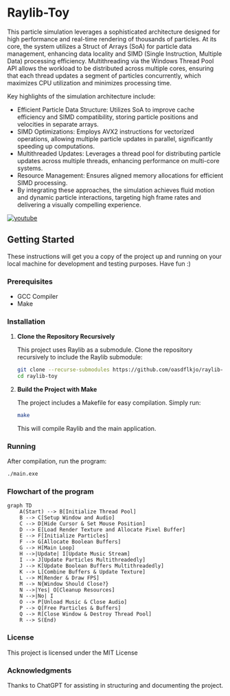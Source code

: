# Raylib-Toy

This particle simulation leverages a sophisticated architecture designed for high performance and real-time rendering of thousands of particles. At its core, the system utilizes a Struct of Arrays (SoA) for particle data management, enhancing data locality and SIMD (Single Instruction, Multiple Data) processing efficiency. Multithreading via the Windows Thread Pool API allows the workload to be distributed across multiple cores, ensuring that each thread updates a segment of particles concurrently, which maximizes CPU utilization and minimizes processing time.

Key highlights of the simulation architecture include:

- Efficient Particle Data Structure: Utilizes SoA to improve cache efficiency and SIMD compatibility, storing particle positions and velocities in separate arrays.
- SIMD Optimizations: Employs AVX2 instructions for vectorized operations, allowing multiple particle updates in parallel, significantly speeding up computations.
- Multithreaded Updates: Leverages a thread pool for distributing particle updates across multiple threads, enhancing performance on multi-core systems.
- Resource Management: Ensures aligned memory allocations for efficient SIMD processing.
- By integrating these approaches, the simulation achieves fluid motion and dynamic particle interactions, targeting high frame rates and delivering a visually compelling experience.

[![youtube](https://img.youtube.com/vi/Wg_yjpatF90/0.jpg)](https://www.youtube.com/watch?v=Wg_yjpatF90)

## Getting Started

These instructions will get you a copy of the project up and running on your local machine for development and testing purposes. Have fun :)

### Prerequisites

- GCC Compiler
- Make

### Installation

1. **Clone the Repository Recursively**

    This project uses Raylib as a submodule. Clone the repository recursively to include the Raylib submodule:

    ```bash
    git clone --recurse-submodules https://github.com/oasdflkjo/raylib-toy.git
    cd raylib-toy
    ```

2. **Build the Project with Make**

    The project includes a Makefile for easy compilation. Simply run:

    ```bash
    make
    ```

    This will compile Raylib and the main application.

### Running

After compilation, run the program:

```bash
./main.exe
```

### Flowchart of the program

```mermaid
graph TD
    A(Start) --> B[Initialize Thread Pool]
    B --> C[Setup Window and Audio]
    C --> D[Hide Cursor & Set Mouse Position]
    D --> E[Load Render Texture and Allocate Pixel Buffer]
    E --> F[Initialize Particles]
    F --> G[Allocate Boolean Buffers]
    G --> H[Main Loop]
    H -->|Update| I[Update Music Stream]
    I --> J[Update Particles Multithreadedly]
    J --> K[Update Boolean Buffers Multithreadedly]
    K --> L[Combine Buffers & Update Texture]
    L --> M[Render & Draw FPS]
    M --> N{Window Should Close?}
    N -->|Yes| O[Cleanup Resources]
    N -->|No| I
    O --> P[Unload Music & Close Audio]
    P --> Q[Free Particles & Buffers]
    Q --> R[Close Window & Destroy Thread Pool]
    R --> S(End)
```
### License

This project is licensed under the MIT License

### Acknowledgments

Thanks to ChatGPT for assisting in structuring and documenting the project.
